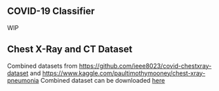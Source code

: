 ## COVID-19 Classifier
WIP

## Chest X-Ray and CT Dataset
Combined datasets from https://github.com/ieee8023/covid-chestxray-dataset and https://www.kaggle.com/paultimothymooney/chest-xray-pneumonia
Combined dataset can be downloaded [here]()

